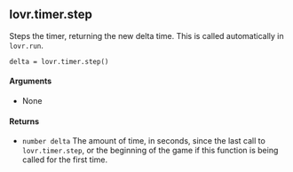 <!--
category: reference
-->

lovr.timer.step
---

Steps the timer, returning the new delta time.  This is called automatically in `lovr.run`.

    delta = lovr.timer.step()

#### Arguments

- None

#### Returns

- `number delta` The amount of time, in seconds, since the last call to `lovr.timer.step`, or the
  beginning of the game if this function is being called for the first time.
